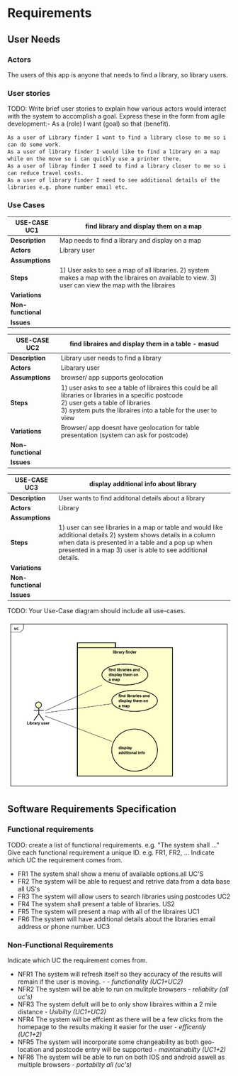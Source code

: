 # Requirements

## User Needs

### Actors
The users of this app is anyone that needs to find a library, so library users.

### User stories
TODO: Write brief user stories to explain how various actors would interact with the system to accomplish a goal.
    Express these in the form from agile development:- As a (role) I want (goal) so that (benefit). 
    
    As a user of Library finder I want to find a library close to me so i can do some work.
    As a user of library finder I would like to find a library on a map while on the move so i can quickly use a printer there.
    As a user of libray finder I need to find a library closer to me so i can reduce travel costs.
    As a user of library finder I need to see additional details of the libraries e.g. phone number email etc. 


### Use Cases


|  USE-CASE  UC1   | find library and display them on a map
| -------------------------------------- | ------------------- |
| **Description**    |Map needs to find a library and display on a map |
| **Actors**         |Library user |
| **Assumptions**    | </td></tr>
| **Steps**          |1) User asks to see a map of all libraries. 2) system makes a map with the libraires on available to view. 3) user can view the map with the libraires |
| **Variations**     | |
| **Non-functional** | |
| **Issues**         | |


|  USE-CASE  UC2     | find libraires and display them in a table  - masud 
| -------------------------------------- | ------------------- |
| **Description**    | Library user needs to find a library  |
| **Actors**         | Libarary  user  |
| **Assumptions**    | browser/ app supports geolocation</td></tr>
| **Steps**          | 1) user asks to see a table of libraires this could be all libraries or libraries in a specific postcode<br/>    2) user gets a table of libraries<br/>  3) system puts the  libraires into a table for the user to view |
| **Variations**     | Browser/ app doesnt have geolocation for table presentation (system can ask for postcode)|
| **Non-functional** |  |
| **Issues**         |  |



|  USE-CASE  UC3  | display additional info about library 
| -------------------------------------- | ------------------- |
| **Description**    | User wants to find additonal details about a library |
| **Actors**         | Library |
| **Assumptions**    | </td></tr>
| **Steps**          | 1) user can see libraries in a map or table and would like additional details 2) system shows details in a column when data is presented in a table and a pop up when presented in a map 3) user is able to see additional details.  |
| **Variations**     | |
| **Non-functional** | |
| **Issues**         | |





TODO: Your Use-Case diagram should include all use-cases.

![UseCase Diagram](images/usecase.png)

## Software Requirements Specification
### Functional requirements
TODO: create a list of functional requirements. 
    e.g. "The system shall ..."
    Give each functional requirement a unique ID. e.g. FR1, FR2, ...
    Indicate which UC the requirement comes from.

   * FR1 The system shall show a menu of available options.all UC'S
   * FR2 The system will be able to request and retrive data from a data base all US's
   * FR3 The system will allow users to search libraries using postcodes UC2
   * FR4 The system shall present a table of libraries.  US2
   * FR5 The system will  present a map with all of the libraires UC1
   * FR6 The system will have additional details about the libraries email address or phone number. UC3
   


### Non-Functional Requirements


Indicate which UC the requirement comes from.
  * NFR1 The system will refresh itself so they accuracy of the results will remain if the user is moving. - <i>- functionality (UC1+UC2)</i>
  * NFR2 The system will be able to run on mulitple browsers  <i> - reliablity (all uc's)</i>
  * NFR3 The system defult will be to only show libraires within a 2 mile distance <i> - Usibilty (UC1+UC2) </i>
  * NFR4 The system will be effcient as there will be a few clicks from the homepage to the results making it easier for the user <i> - efficently (UC1+2)</i>
  * NFR5 The system will incorporate some changeability as both geo-location and postcode entry will be supported <i> - maintainabilty (UC1+2)</i>
  * NFR6 The system will be able to run on both IOS and android aswell as multiple browsers <i> - portabilty all (uc's)</i>

   

